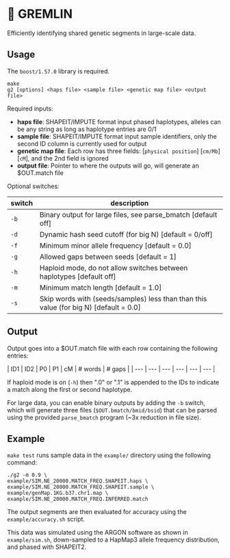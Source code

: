 # :herb: GREMLIN

Efficiently identifying shared genetic segments in large-scale data.

## Usage

The `boost/1.57.0` library is required.

```
make
g2 [options] <haps file> <sample file> <genetic map file> <output file>
```

Required inputs:

* **haps file**: SHAPEIT/IMPUTE format input phased haplotypes, alleles can be any string as long as haplotype entries are 0/1
* **sample file**: SHAPEIT/IMPUTE format input sample identifiers, only the second ID column is currently used for output
* **genetic map file**: Each row has three fields: [`physical position`] [`cm/Mb`] [`cM`], and the 2nd field is ignored
* **output file**: Pointer to where the outputs will go, will generate an $OUT.match file

Optional switches:

| switch | description |
| --- | --- |
| `-b` | Binary output for large files, see parse_bmatch [default off] |
| `-d` | Dynamic hash seed cutoff (for big N) [default = 0/off] |
| `-f` | Minimum minor allele frequency [default = 0.0] |
| `-g` | Allowed gaps between seeds [default = 1] |
| `-h` | Haploid mode, do not allow switches between haplotypes [default off] |
| `-m` | Minimum match length [default = 1.0] |
| `-s` | Skip words with (seeds/samples) less than than this value (for big N) [default = 0.0] |

## Output

Output goes into a $OUT.match file with each row containing the following entries:

| ID1 | ID2 | P0 | P1 | cM | # words | # gaps |
| --- | --- | --- | --- | --- | --- |

If haploid mode is on (`-h`) then ".0" or ".1" is appended to the IDs to indicate a match along the first or second haplotype.

For large data, you can enable binary outputs by adding the `-b` switch, which will generate three files (`$OUT.bmatch/bmid/bsid`) that can be parsed using the provided `parse_bmatch` program (~3x reduction in file size).

## Example

`make test` runs sample data in the `example/` directory using the following command:
```
./g2 -m 0.9 \
example/SIM.NE_20000.MATCH_FREQ.SHAPEIT.haps \
example/SIM.NE_20000.MATCH_FREQ.SHAPEIT.sample \
example/genMap.1KG.b37.chr1.map \
example/SIM.NE_20000.MATCH_FREQ.INFERRED.match
```

The output segments are then evaluated for accuracy using the `example/accuracy.sh` script.

This data was simulated using the ARGON software as shown in `example/sim.sh`, down-sampled to a HapMap3 allele frequency distribution, and phased with SHAPEIT2.
